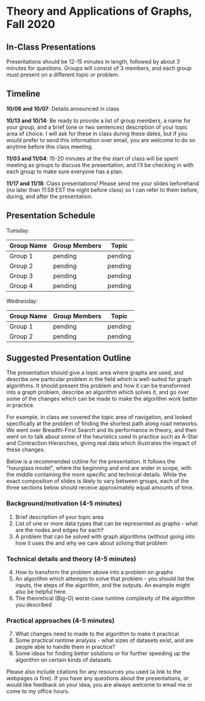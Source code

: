 # Theory and Applications of Graphs, Fall 2020

## In-Class Presentations

Presentations should be 12-15 minutes in length, followed by about 3 minutes for questions.  Groups will consist of 3 members, and each group must present on a different topic or problem.

## Timeline

**10/06 and 10/07**: Details announced in class

**10/13 and 10/14**: Be ready to provide a list of group members, a name for your group, and a brief (one or two sentences) description of your topic area of choice.  I will ask for these in class during these dates, but if you would prefer to send this information over email, you are welcome to do so anytime before this class meeting.

**11/03 and 11/04**: 15-20 minutes at the the start of class will be spent meeting as groups to discuss the presentation, and I'll be checking in with each group to make sure everyone has a plan.

**11/17 and 11/18**: Class presentations!  Please send me your slides beforehand (no later than 11:59 EST the night before class) so I can refer to them before, during, and after the presentation.


## Presentation Schedule

Tuesday:

| Group Name  | Group Members | Topic | 
| ----------- | -----------   | ---------- |
| Group 1     | pending       | pending    |
| Group 2     | pending       | pending    |
| Group 3     | pending       | pending    |
| Group 4     | pending       | pending    |

Wednesday:

| Group Name  | Group Members | Topic | 
| ----------- | -----------   | ---------- |
| Group 1     | pending       | pending    |
| Group 2     | pending       | pending    |

## Suggested Presentation Outline

The presentation should give a topic area where graphs are used, and describe one particular problem in the field which is well-suited for graph algorithms.  It should present this problem and how it can be transformed into a graph problem, describe an algorithm which solves it, and go over some of the changes which can be made to make the algorithm work better in practice.

For example, in class we covered the topic area of navigation, and looked specifically at the problem of finding the shortest path along road networks.  We went over Breadth-First Search and its performance in theory, and then went on to talk about some of the heuristics used in practice such as A-Star and Contraction Hierarchies, giving real data which illustrates the impact of these changes.

Below is a recommended outline for the presentation.  It follows the "hourglass model", where the beginning and end are wider in scope, with the middle containing the more specific and technical details.  While the exact composition of slides is likely to vary between groups, each of the three sections below should receive approximately equal amounts of time.

### Background/motivation (4-5 minutes)
1. Brief description of your topic area
2. List of one or more data types that can be represented as graphs - what are the nodes and edges for each?
3. A problem that can be solved with graph algorithms (without going into how it uses the  and why we care about solving that problem

### Technical details and theory (4-5 minutes)
4. How to transform the problem above into a problem on graphs
5. An algorithm which attempts to solve that problem - you should list the inputs, the steps of the algorithm, and the outputs. An example might also be helpful here.
6. The theoretical (Big-O) worst-case runtime complexity of the algorithm you described

### Practical approaches (4-5 minutes)
7. What changes need to made to the algorithm to make it practical
8. Some practical runtime analysis - what sizes of datasets exist, and are people able to handle them in practice?
9. Some ideas for finding better solutions or for further speeding up the algorithm on certain kinds of datasets.

Please also include citations for any resources you used (a link to the webpages is fine).  If you have any questions about the presentations, or would like feedback on your idea, you are always welcome to email me or come to my office hours.

